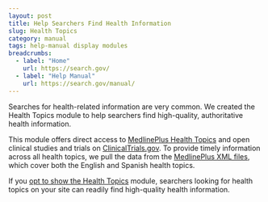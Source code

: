 ```yaml
---
layout: post
title: Help Searchers Find Health Information
slug: Health Topics
category: manual
tags: help-manual display modules
breadcrumbs:
  - label: "Home"
    url: https://search.gov/
  - label: "Help Manual"
    url: https://search.gov/manual/
---
```


Searches for health-related information are very common. We created the Health Topics module to help searchers find high-quality, authoritative health information.

This module offers direct access to [MedlinePlus Health Topics](https://www.nlm.nih.gov/medlineplus/healthtopics.html) and open clinical studies and trials on [ClinicalTrials.gov](https://clinicaltrials.gov/). To provide timely information across all health topics, we pull the data from the [MedlinePlus XML files](https://www.nlm.nih.gov/medlineplus/xml.html), which cover both the English and Spanish health topics.

If you [opt to show the Health Topics](https://search.gov/manual/display-overview.html) module, searchers looking for health topics on your site can readily find high-quality health information.
